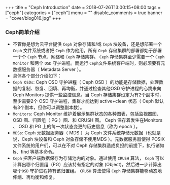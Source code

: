 +++
title = "Ceph Introduction"
date = 2018-07-26T13:00:15+08:00
tags = ["ceph"]
categories = ["ceph"]
menu = ""
disable_comments = true
banner = "cover/blog016.jpg"
+++
### Ceph简单介绍
- 不管你是想为云平台提供 `Ceph` 对象存储和/或 `Ceph` 块设备，还是想部署一个 `Ceph` 文件系统或者把 `Ceph` 作为他用，所有 `Ceph` 存储集群的部署都始于部署一个个 `Ceph` 节点、网络和 `Ceph` 存储集群。  `Ceph` 存储集群至少需要一个 `Ceph Monitor` 和两个 `OSD` 守护进程。而运行 `Ceph`文件系统客户端时，则必须要有元数据服务器（ Metadata Server ）。
- 具体各个部分介绍如下：
- `Ceph OSDs`: Ceph OSD 守护进程（ Ceph OSD ）的功能是存储数据，处理数据的复制、恢复、回填、再均衡，并通过检查其他OSD 守护进程的心跳来向 Ceph Monitors 提供一些监控信息。当 Ceph 存储集群设定为有2个副本时，至少需要2个 OSD 守护进程，集群才能达到 active+clean 状态（ Ceph 默认有3个副本，但你可以调整副本数）。
- `Monitors`: Ceph Monitor 维护着展示集群状态的各种图表，包括监视器图、 OSD 图、归置组（ PG ）图、和 CRUSH 图。 Ceph 保存着发生在Monitors 、 OSD 和 PG 上的每一次状态变更的历史信息（称为 epoch ）。
- `MDSs`: Ceph 元数据服务器（ MDS ）为 Ceph 文件系统存储元数据（也就是说，Ceph 块设备和 Ceph 对象存储不使用MDS ）。元数据服务器使得 POSIX 文件系统的用户们，可以在不对 Ceph 存储集群造成负担的前提下，执行诸如 ls、find 等基本命令。
- `Ceph` 把客户端数据保存为存储池内的对象。通过使用 `CRUSH` 算法， `Ceph` 可以计算出哪个归置组（PG）应该持有指定的对象 (Object)，然后进一步计算出哪个`OSD` 守护进程持有该归置组。 `CRUSH` 算法使得 `Ceph` 存储集群能够动态地伸缩、再均衡和修复。
